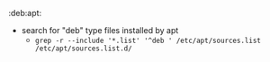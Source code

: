:deb:apt:
* search for "deb" type files installed by apt
    * `grep -r --include '*.list' '^deb ' /etc/apt/sources.list /etc/apt/sources.list.d/`
